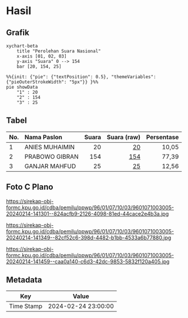 # Hasil

## Grafik

```mermaid
xychart-beta
    title "Perolehan Suara Nasional"
    x-axis [01, 02, 03]
    y-axis "Suara" 0 --> 154
    bar [20, 154, 25]
```

```mermaid
%%{init: {"pie": {"textPosition": 0.5}, "themeVariables": {"pieOuterStrokeWidth": "5px"}} }%%
pie showData
    "1" : 20
    "2" : 154
    "3" : 25
```

## Tabel

| No. | Nama Paslon    | Suara | Suara (raw) | Persentase |
|:--- |:-------------- | -----:| -----------:| ----------:|
| 1   | ANIES MUHAIMIN | 20    | [20][p-1]   | 10,05      |
| 2   | PRABOWO GIBRAN | 154   | [154][p-2]  | 77,39      |
| 3   | GANJAR MAHFUD  | 25    | [25][p-3]   | 12,56      |


[p-1]: https://github.com/gigit-pemilu/pemilu-2024/blob/main/pilpres/hitung-suara/sub/96-papua-barat-daya/sub/01-sorong/sub/07-aimas/sub/1003-malawele/sub/005-tps/sub/paslon-1.txt
[p-2]: https://github.com/gigit-pemilu/pemilu-2024/blob/main/pilpres/hitung-suara/sub/96-papua-barat-daya/sub/01-sorong/sub/07-aimas/sub/1003-malawele/sub/005-tps/sub/paslon-2.txt
[p-3]: https://github.com/gigit-pemilu/pemilu-2024/blob/main/pilpres/hitung-suara/sub/96-papua-barat-daya/sub/01-sorong/sub/07-aimas/sub/1003-malawele/sub/005-tps/sub/paslon-3.txt

## Foto C Plano

https://sirekap-obj-formc.kpu.go.id/cdba/pemilu/ppwp/96/01/07/10/03/9601071003005-20240214-141301--824acfb9-2126-4098-81ed-44cace2e4b3a.jpg

https://sirekap-obj-formc.kpu.go.id/cdba/pemilu/ppwp/96/01/07/10/03/9601071003005-20240214-141349--82cf52c6-398d-4482-b1bb-4533a6b77880.jpg

https://sirekap-obj-formc.kpu.go.id/cdba/pemilu/ppwp/96/01/07/10/03/9601071003005-20240214-141459--caa0a140-c6d3-42dc-9853-5832f120a405.jpg


## Metadata

| Key        | Value               |
| ---------- | ------------------- |
| Time Stamp | 2024-02-24 23:00:00 |



